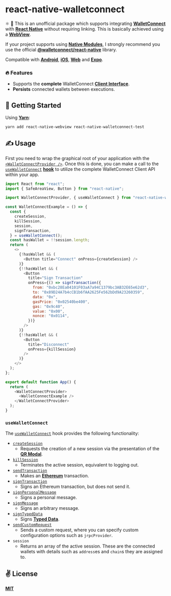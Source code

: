 # react-native-walletconnect
⚛️ 👛 This is an unofficial package which supports integrating [**WalletConnect**](https://walletconnect.org/) with [**React Native**](https://reactnative.dev) without requiring linking. This is basically achieved using a [**WebView**](https://github.com/react-native-webview/react-native-webview).

If your project supports using [**Native Modules**](), I strongly recommend you use the official [**@walletconnect/react-native**](https://github.com/WalletConnect/walletconnect-monorepo/) library.

Compatible with [**Android**](https://engineering.fb.com/developer-tools/react-native-for-android-how-we-built-the-first-cross-platform-react-native-app/), [**iOS**](https://reactnative.dev/), [**Web**](https://github.com/necolas/react-native-web) and [**Expo**](https://expo.io).

### 🔥 Features
  - Supports the **complete** WalletConnect [**Client Interface**](https://docs.walletconnect.org/client-api).
  - **Persists** connected wallets between executions.

## 🚀 Getting Started

Using [**Yarn**](https://yarnpkg.com):

```bash
yarn add react-native-webview react-native-walletconnect-test
```

## ✍️ Usage

First you need to wrap the graphical root of your application with the [`<WalletConnectProvider />`](./src/providers/WalletConnectProvider.js). Once this is done, you can make a call to the [`useWalletConnect`](./src/hooks/useWalletConnect.js) [**hook**](https://reactjs.org/docs/hooks-intro.html) to utilize the complete WalletConnect Client API within your app.

```javascript
import React from "react";
import { SafeAreaView, Button } from "react-native";

import WalletConnectProvider, { useWalletConnect } from "react-native-walletconnect-test";

const WalletConnectExample = () => {
  const {
    createSession,
    killSession,
    session,
    signTransaction,
  } = useWalletConnect();
  const hasWallet = !!session.length;
  return (
    <>
      {!hasWallet && (
        <Button title="Connect" onPress={createSession} />
      )}
      {!!hasWallet && (
        <Button
          title="Sign Transaction"
          onPress={() => signTransaction({
            from: "0xbc28Ea04101F03aA7a94C1379bc3AB32E65e62d3",
            to: "0x89D24A7b4cCB1b6fAA2625Fe562bDd9A23260359",
            data: "0x",
            gasPrice: "0x02540be400",
            gas: "0x9c40",
            value: "0x00", 
            nonce: "0x0114",
          })}
        />
      )}
      {!!hasWallet && (
        <Button
          title="Disconnect"
          onPress={killSession}
        />
      )}
    </>
  );
};

export default function App() {
  return (
    <WalletConnectProvider>
      <WalletConnectExample />
    </WalletConnectProvider>
  );
}
```

### `useWalletConnect`

The [`useWalletConnect`](./src/hooks/useWalletConnect.js) hook provides the following functionality:
  - [`createSession`](https://docs.walletconnect.org/client-api#create-new-session-session_request)
    - Requests the creation of a new session via the presentation of the [**QR Modal**](https://www.npmjs.com/package/@walletconnect/qrcode-modal).
  - [`killSession`](https://docs.walletconnect.org/client-api#kill-session-disconnect)
    - Terminates the active session, equivalent to logging out.
  - [`sendTransaction`](https://docs.walletconnect.org/client-api#send-transaction-eth_sendtransaction)
    - Makes an [**Ethereum**](https://ethereum.org) transaction.
  - [`signTransaction`](https://docs.walletconnect.org/client-api#sign-transaction-eth_signtransaction)
    - Signs an Ethereum transaction, but does not send it.
  - [`signPersonalMessage`](https://docs.walletconnect.org/client-api#sign-personal-message-personal_sign)
    - Signs a personal message.
  - [`signMessage`](https://docs.walletconnect.org/client-api#sign-message-eth_sign)
    - Signs an arbitrary message.
  - [`signTypedData`](https://docs.walletconnect.org/client-api#sign-typed-data-eth_signtypeddata)
    - Signs [**Typed Data**](https://github.com/uport-project/eth-typed-data).
  - [`sendCustomRequest`](https://docs.walletconnect.org/client-api#send-custom-request)
    - Sends a custom request, where you can specify custom configuration options such as `jrpcProvider`.
  - `session`
    - Returns an array of the active session. These are the connected wallets with details such as `address`es and `chain`s they are assigned to.

## ✌️ License
[**MIT**](./LICENSE)
